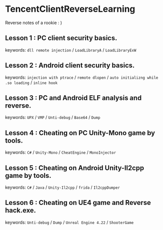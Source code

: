 # TencentClientReverseLearning

Reverse notes of a rookie : ) 

## Lesson 1 : PC client security basics.

keywords: `dll remote injection` / `LoadLibraryA` / `LoadLibraryExW`

## Lesson 2 : Android client security basics.

keywords: `injection with ptrace` / `remote dlopen` / `auto initializng while .so loading` / `inline hook`

## Lesson 3 : PC and Android ELF analysis and reverse.

keywords: `UPX` / `VMP` / `Unti-debug` / `Base64` / `Dump` 

## Lesson 4 : Cheating on PC Unity-Mono game by tools.

keywords: `C#` / `Unity-Mono` / `CheatEngine` / `MonoInjector` 

## Lesson 5 : Cheating on Android Unity-Il2cpp game by tools.

keywords: `C#` / `Java` / `Unity-Il2cpp` / `frida` / `Il2cppDumper` 

## Lesson 6 : Cheating on UE4 game and Reverse hack.exe.

keywords: `Unti-debug` / `Dump` / `Unreal Engine 4.22` / `ShooterGame` 
